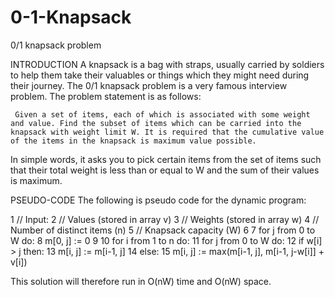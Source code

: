 # 0-1-Knapsack


0/1 knapsack problem
 
 INTRODUCTION
     A knapsack is a bag with straps, usually carried by soldiers to help them take their valuables or things which they might need during their journey. The 0/1 knapsack problem is a very famous interview problem. The problem statement is as follows:

     Given a set of items, each of which is associated with some weight and value. Find the subset of items which can be carried into the knapsack with weight limit W. It is required that the cumulative value of the items in the knapsack is maximum value possible.

   In simple words, it asks you to pick certain items from the set of items such that their total weight is less than or equal to W and the sum of their values is maximum.

PSEUDO-CODE
The following is pseudo code for the dynamic program:

 1 // Input:
 2 // Values (stored in array v)
 3 // Weights (stored in array w)
 4 // Number of distinct items (n)
 5 // Knapsack capacity (W)
 6 
 7 for j from 0 to W do:
 8     m[0, j] := 0
 9 
10 for i from 1 to n do:
11     for j from 0 to W do:
12         if w[i] > j then:
13             m[i, j] := m[i-1, j]
14         else:
15             m[i, j] := max(m[i-1, j], m[i-1, j-w[i]] + v[i])



This solution will therefore run in  O(nW) time and O(nW) space.
